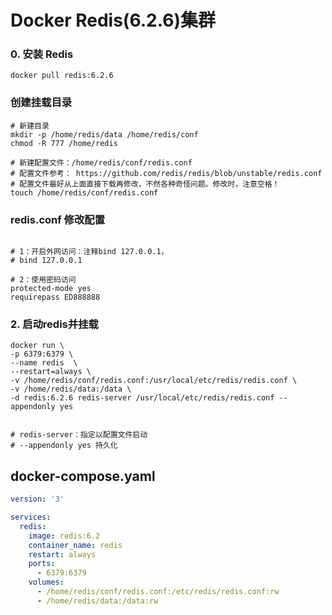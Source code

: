 # Docker Redis(6.2.6)集群

### 0. 安装 Redis

```shell
docker pull redis:6.2.6

```

### 创建挂载目录

```shell
# 新建目录
mkdir -p /home/redis/data /home/redis/conf
chmod -R 777 /home/redis

# 新建配置文件：/home/redis/conf/redis.conf
# 配置文件参考： https://github.com/redis/redis/blob/unstable/redis.conf
# 配置文件最好从上面直接下载再修改，不然各种奇怪问题。修改时，注意空格！
touch /home/redis/conf/redis.conf

```

### redis.conf 修改配置

```text

# 1：开启外网访问：注释bind 127.0.0.1，
# bind 127.0.0.1

# 2：使用密码访问
protected-mode yes  
requirepass ED888888

```

### 2. 启动redis并挂载

```shell
docker run \
-p 6379:6379 \
--name redis  \
--restart=always \
-v /home/redis/conf/redis.conf:/usr/local/etc/redis/redis.conf \
-v /home/redis/data:/data \
-d redis:6.2.6 redis-server /usr/local/etc/redis/redis.conf --appendonly yes 


# redis-server：指定以配置文件启动
# --appendonly yes 持久化

```





## docker-compose.yaml
```yaml
version: '3'

services:
  redis:
    image: redis:6.2
    container_name: redis
    restart: always
    ports:
      - 6379:6379
    volumes:
      - /home/redis/conf/redis.conf:/etc/redis/redis.conf:rw
      - /home/redis/data:/data:rw
```